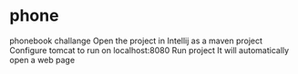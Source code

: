 # phone
phonebook challange
Open the project in Intellij as a maven project
Configure tomcat to run on localhost:8080
Run project
It will automatically open a web page
